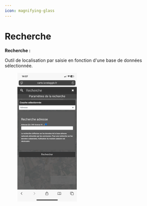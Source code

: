 ```yaml
---
icon: magnifying-glass
---
```


# Recherche

**Recherche :**

Outil de localisation par saisie en fonction d'une base de données sélectionnée.

<figure><img src="../../../.gitbook/assets/vmap_mobile_recherche.PNG" alt="" width="188"><figcaption></figcaption></figure>
